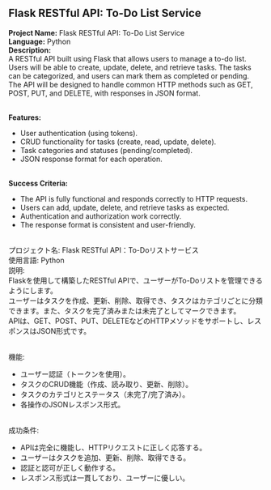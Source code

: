 ## Flask RESTful API: To-Do List Service

**Project Name:** Flask RESTful API: To-Do List Service <br>
**Language:** Python <br>
**Description:** <br>
A RESTful API built using Flask that allows users to manage a to-do list. Users will be able to create, update, delete, and retrieve tasks. The tasks can be categorized, and users can mark them as completed or pending. <br>
The API will be designed to handle common HTTP methods such as GET, POST, PUT, and DELETE, with responses in JSON format. <br><br>

**Features:** <br>
- User authentication (using tokens). <br>
- CRUD functionality for tasks (create, read, update, delete). <br>
- Task categories and statuses (pending/completed). <br>
- JSON response format for each operation. <br><br>

**Success Criteria:** <br>
- The API is fully functional and responds correctly to HTTP requests. <br>
- Users can add, update, delete, and retrieve tasks as expected. <br>
- Authentication and authorization work correctly. <br>
- The response format is consistent and user-friendly. <br><br>

プロジェクト名: Flask RESTful API：To-Doリストサービス <br>
使用言語: Python <br>
説明: <br>
Flaskを使用して構築したRESTful APIで、ユーザーがTo-Doリストを管理できるようにします。 <br>
ユーザーはタスクを作成、更新、削除、取得でき、タスクはカテゴリごとに分類できます。また、タスクを完了済みまたは未完了としてマークできます。 <br>
APIは、GET、POST、PUT、DELETEなどのHTTPメソッドをサポートし、レスポンスはJSON形式です。 <br><br>

機能: <br>
- ユーザー認証（トークンを使用）。 <br>
- タスクのCRUD機能（作成、読み取り、更新、削除）。 <br>
- タスクのカテゴリとステータス（未完了/完了済み）。 <br>
- 各操作のJSONレスポンス形式。 <br><br>

成功条件: <br>
- APIは完全に機能し、HTTPリクエストに正しく応答する。 <br>
- ユーザーはタスクを追加、更新、削除、取得できる。 <br>
- 認証と認可が正しく動作する。 <br>
- レスポンス形式は一貫しており、ユーザーに優しい。 <br><br>

